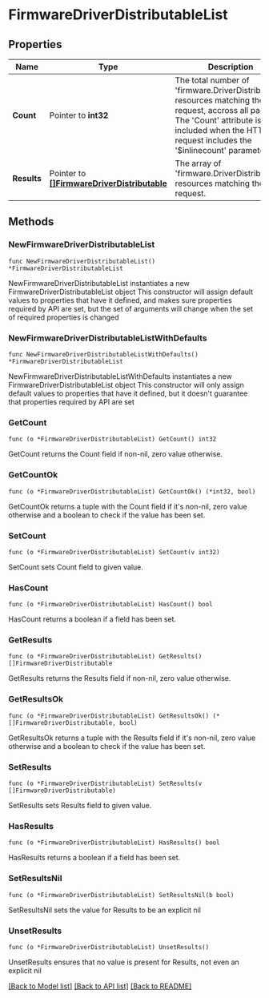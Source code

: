 # FirmwareDriverDistributableList

## Properties

Name | Type | Description | Notes
------------ | ------------- | ------------- | -------------
**Count** | Pointer to **int32** | The total number of &#39;firmware.DriverDistributable&#39; resources matching the request, accross all pages. The &#39;Count&#39; attribute is included when the HTTP GET request includes the &#39;$inlinecount&#39; parameter. | [optional] 
**Results** | Pointer to [**[]FirmwareDriverDistributable**](FirmwareDriverDistributable.md) | The array of &#39;firmware.DriverDistributable&#39; resources matching the request. | [optional] 

## Methods

### NewFirmwareDriverDistributableList

`func NewFirmwareDriverDistributableList() *FirmwareDriverDistributableList`

NewFirmwareDriverDistributableList instantiates a new FirmwareDriverDistributableList object
This constructor will assign default values to properties that have it defined,
and makes sure properties required by API are set, but the set of arguments
will change when the set of required properties is changed

### NewFirmwareDriverDistributableListWithDefaults

`func NewFirmwareDriverDistributableListWithDefaults() *FirmwareDriverDistributableList`

NewFirmwareDriverDistributableListWithDefaults instantiates a new FirmwareDriverDistributableList object
This constructor will only assign default values to properties that have it defined,
but it doesn't guarantee that properties required by API are set

### GetCount

`func (o *FirmwareDriverDistributableList) GetCount() int32`

GetCount returns the Count field if non-nil, zero value otherwise.

### GetCountOk

`func (o *FirmwareDriverDistributableList) GetCountOk() (*int32, bool)`

GetCountOk returns a tuple with the Count field if it's non-nil, zero value otherwise
and a boolean to check if the value has been set.

### SetCount

`func (o *FirmwareDriverDistributableList) SetCount(v int32)`

SetCount sets Count field to given value.

### HasCount

`func (o *FirmwareDriverDistributableList) HasCount() bool`

HasCount returns a boolean if a field has been set.

### GetResults

`func (o *FirmwareDriverDistributableList) GetResults() []FirmwareDriverDistributable`

GetResults returns the Results field if non-nil, zero value otherwise.

### GetResultsOk

`func (o *FirmwareDriverDistributableList) GetResultsOk() (*[]FirmwareDriverDistributable, bool)`

GetResultsOk returns a tuple with the Results field if it's non-nil, zero value otherwise
and a boolean to check if the value has been set.

### SetResults

`func (o *FirmwareDriverDistributableList) SetResults(v []FirmwareDriverDistributable)`

SetResults sets Results field to given value.

### HasResults

`func (o *FirmwareDriverDistributableList) HasResults() bool`

HasResults returns a boolean if a field has been set.

### SetResultsNil

`func (o *FirmwareDriverDistributableList) SetResultsNil(b bool)`

 SetResultsNil sets the value for Results to be an explicit nil

### UnsetResults
`func (o *FirmwareDriverDistributableList) UnsetResults()`

UnsetResults ensures that no value is present for Results, not even an explicit nil

[[Back to Model list]](../README.md#documentation-for-models) [[Back to API list]](../README.md#documentation-for-api-endpoints) [[Back to README]](../README.md)


